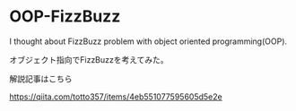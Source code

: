 # OOP-FizzBuzz

I thought about FizzBuzz problem with object oriented programming(OOP).

オブジェクト指向でFizzBuzzを考えてみた。

解説記事はこちら

https://qiita.com/totto357/items/4eb551077595605d5e2e

